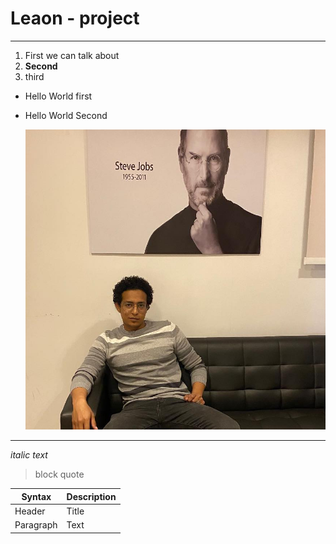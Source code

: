 # Leaon - project

---

1. First we can talk about
2. **Second**
3. third

- Hello World first
- Hello World Second

	![title](./apple-touch-icon.png)


---

*italic text*
> block quote


| Syntax | Description |
| ----------- | ----------- |
| Header | Title |
| Paragraph | Text |
